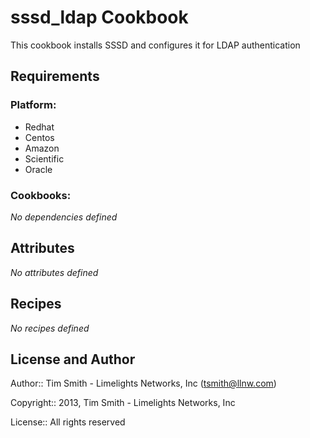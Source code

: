 sssd_ldap Cookbook
==================
This cookbook installs SSSD and configures it for LDAP authentication

Requirements
------------

### Platform:

* Redhat
* Centos
* Amazon
* Scientific
* Oracle

### Cookbooks:

*No dependencies defined*

Attributes
----------

*No attributes defined*

Recipes
-------

*No recipes defined*

License and Author
------------------

Author:: Tim Smith - Limelights Networks, Inc (<tsmith@llnw.com>)

Copyright:: 2013, Tim Smith - Limelights Networks, Inc

License:: All rights reserved

